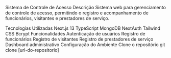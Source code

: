 Sistema de Controle de Acesso
Descrição
Sistema web para gerenciamento de controle de acesso, permitindo o registro e acompanhamento de funcionários, visitantes e prestadores de serviço.

Tecnologias Utilizadas
Next.js 13
TypeScript
MongoDB
NextAuth
Tailwind CSS
Bcrypt
Funcionalidades
Autenticação de usuários
Registro de funcionários
Registro de visitantes
Registro de prestadores de serviço
Dashboard administrativo
Configuração do Ambiente
Clone o repositório
git clone [url-do-repositorio]
